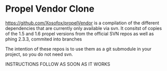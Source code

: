 Propel Vendor Clone
===================

https://github.com/Xosofox/propelVendor is a compilation of the different dependencies that are currently only available via svn.
It consitst of copies of the 1.5 and 1.6 propel versions from the official SVN repos as well as phing 2.3.3, commited into branches

The intention of these repos is to use them as a git submodule in your project, so you do not need svn.

INSTRUCTIONS FOLLOW AS SOON AS IT WORKS
